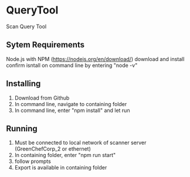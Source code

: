# QueryTool
Scan Query Tool

## Sytem Requirements
Node.js with NPM (https://nodejs.org/en/download/)
download and install
confirm isntall on command line by entering "node -v"

## Installing
1. Download from Github
2. In command line, navigate to containing folder
3. In command line, enter "npm install" and let run

## Running
1. Must be connected to local network of scanner server (GreenChefCorp_2 or ethernet)
2. In containing folder, enter "npm run start"
3. follow prompts
4. Export is available in containing folder

